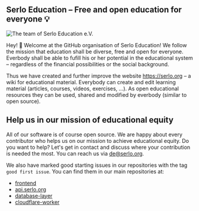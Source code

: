 ## Serlo Education – Free and open education for everyone 💡

![The team of Serlo Education e.V.](https://user-images.githubusercontent.com/1327215/191999233-9c0d0a2c-0c6d-45b4-b146-27d11ed36feb.jpg)

Hey! 👋 Welcome at the GitHub organisation of Serlo Education!
We follow the mission that education shall be diverse, free and open for everyone.
Everbody shall be able to fufill his or her potential in the educational system – regardless of the
financial possibilities or the social background.

Thus we have created and further improve the website https://serlo.org – a wiki for educational material.
Everybody can create and edit learning material (articles, courses, videos, exercises, ...).
As open educational resources they can be used, shared and modified by everbody (similar to open source).

## Help us in our mission of educational equity

All of our software is of course open source. We are happy about every contributor who helps us on our mission to achieve educational equity.
Do you want to help? Let's get in contact and discuss where your contribution is needed the most.
You can reach us via [de@serlo.org](mailto:de@serlo.org).

We also have marked good starting issues in our repositories with the tag `good first issue`. You can find them in our main repositories at:

* [frontend](https://github.com/serlo/frontend/issues?q=is%3Aissue+is%3Aopen+label%3A%22good+first+issue%22)
* [api.serlo.org](https://github.com/serlo/api.serlo.org/issues?q=is%3Aissue+is%3Aopen+label%3A%22good+first+issue%22)
* [database-layer](https://github.com/serlo/serlo.org-database-layer/issues?q=is%3Aissue+is%3Aopen+label%3A%22good+first+issue%22)
* [cloudflare-worker](https://github.com/serlo/serlo.org-cloudflare-worker/issues?q=is%3Aissue+is%3Aopen+label%3A%22good+first+issue%22)
